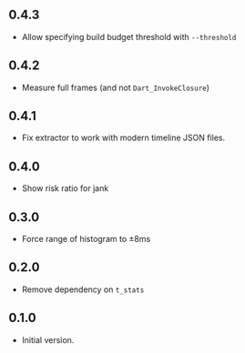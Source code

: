 ## 0.4.3

- Allow specifying build budget threshold with `--threshold`

## 0.4.2

- Measure full frames (and not `Dart_InvokeClosure`)

## 0.4.1

- Fix extractor to work with modern timeline JSON files.

## 0.4.0

- Show risk ratio for jank

## 0.3.0

- Force range of histogram to ±8ms

## 0.2.0

- Remove dependency on `t_stats`

## 0.1.0

- Initial version.
